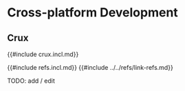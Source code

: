 # Cross-platform Development

## Crux

{{#include crux.incl.md}}

{{#include refs.incl.md}}
{{#include ../../refs/link-refs.md}}

<div class="hidden">
TODO: add / edit
</div>
